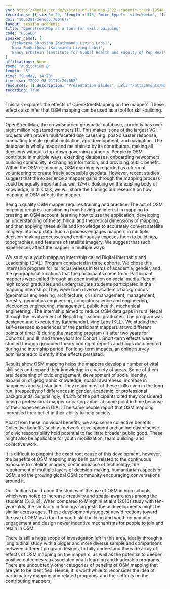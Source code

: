 ```yaml
---
voc: https://media.ccc.de/v/state-of-the-map-2022-academic-track-19544-openstreetmap-as-a-tool-for-skill-building
recordings: [{'size': 20, 'length': 318, 'mime_type': 'video/webm', 'language': 'eng', 'filename': 'sotm2022-19544-eng-OpenStreetMap_as_a_tool_for_skill_building_webm-hd.webm', 'state': 'new', 'folder': 'webm-hd', 'high_quality': True, 'width': 1920, 'height': 1080, 'updated_at': '2022-10-14T21:20:03.536+02:00', 'recording_url': 'https://cdn.media.ccc.de/events/sotm/2022/webm-hd/sotm2022-19544-eng-OpenStreetMap_as_a_tool_for_skill_building_webm-hd.webm', 'url': 'https://api.media.ccc.de/public/recordings/63041', 'event_url': 'https://api.media.ccc.de/public/events/673b42ce-e1c8-59fb-9060-c245a143bec5', 'conference_url': 'https://api.media.ccc.de/public/conferences/sotm2022'}, {'size': 10, 'length': 318, 'mime_type': 'video/webm', 'language': 'eng', 'filename': 'sotm2022-19544-eng-OpenStreetMap_as_a_tool_for_skill_building_webm-sd.webm', 'state': 'new', 'folder': 'webm-sd', 'high_quality': False, 'width': 720, 'height': 576, 'updated_at': '2022-10-14T21:14:30.696+02:00', 'recording_url': 'https://cdn.media.ccc.de/events/sotm/2022/webm-sd/sotm2022-19544-eng-OpenStreetMap_as_a_tool_for_skill_building_webm-sd.webm', 'url': 'https://api.media.ccc.de/public/recordings/63039', 'event_url': 'https://api.media.ccc.de/public/events/673b42ce-e1c8-59fb-9060-c245a143bec5', 'conference_url': 'https://api.media.ccc.de/public/conferences/sotm2022'}, {'size': 8, 'length': 318, 'mime_type': 'video/mp4', 'language': 'eng', 'filename': 'sotm2022-19544-eng-OpenStreetMap_as_a_tool_for_skill_building_sd.mp4', 'state': 'new', 'folder': 'h264-sd', 'high_quality': False, 'width': 720, 'height': 576, 'updated_at': '2022-10-14T21:12:52.297+02:00', 'recording_url': 'https://cdn.media.ccc.de/events/sotm/2022/h264-sd/sotm2022-19544-eng-OpenStreetMap_as_a_tool_for_skill_building_sd.mp4', 'url': 'https://api.media.ccc.de/public/recordings/63037', 'event_url': 'https://api.media.ccc.de/public/events/673b42ce-e1c8-59fb-9060-c245a143bec5', 'conference_url': 'https://api.media.ccc.de/public/conferences/sotm2022'}, {'size': 4, 'length': 319, 'mime_type': 'audio/mpeg', 'language': 'eng', 'filename': 'sotm2022-19544-eng-OpenStreetMap_as_a_tool_for_skill_building_mp3.mp3', 'state': 'new', 'folder': 'mp3', 'high_quality': False, 'width': 0, 'height': 0, 'updated_at': '2022-10-14T21:11:54.929+02:00', 'recording_url': 'https://cdn.media.ccc.de/events/sotm/2022/mp3/sotm2022-19544-eng-OpenStreetMap_as_a_tool_for_skill_building_mp3.mp3', 'url': 'https://api.media.ccc.de/public/recordings/63036', 'event_url': 'https://api.media.ccc.de/public/events/673b42ce-e1c8-59fb-9060-c245a143bec5', 'conference_url': 'https://api.media.ccc.de/public/conferences/sotm2022'}, {'size': 16, 'length': 318, 'mime_type': 'video/mp4', 'language': 'eng', 'filename': 'sotm2022-19544-eng-OpenStreetMap_as_a_tool_for_skill_building_hd.mp4', 'state': 'new', 'folder': 'h264-hd', 'high_quality': True, 'width': 1920, 'height': 1080, 'updated_at': '2022-10-14T21:09:03.484+02:00', 'recording_url': 'https://cdn.media.ccc.de/events/sotm/2022/h264-hd/sotm2022-19544-eng-OpenStreetMap_as_a_tool_for_skill_building_hd.mp4', 'url': 'https://api.media.ccc.de/public/recordings/63033', 'event_url': 'https://api.media.ccc.de/public/events/673b42ce-e1c8-59fb-9060-c245a143bec5', 'conference_url': 'https://api.media.ccc.de/public/conferences/sotm2022'}]
doi: "10.5281/zenodo.7004677"
layout: session_academic
title: "OpenStreetMap as a tool for skill building"
code: "HSSWBD"
speaker_names: [
  'Aishworya Shrestha (Kathmandu Living Labs)',
  'Nama Budhathoki (Kathmandu Living Labs​)',
  'Nancy Erbstein (Institute for Global Health and Faculty of Pop Health Sciences, University of California, Davis)'
]
affiliations: None
room: "Auditorium B"
length: "5"
time: "Sunday, 14:20"
time_iso: "2022-08-21T12:20:00Z"
resources: [{ description: "Presentation Slides", url: "/attachments/HSSWBD_SOTM_2022_Presentation_3MNIEHk.pdf" }]
recording: True
---
```


This talk explores the effects of OpenStreetMapping on the mappers. These effects also infer that OSM mapping can be used as a tool for skill-building.

<hr>

OpenStreetMap, the crowdsourced geospatial database, currently has over eight million registered members [1]. This makes it one of the largest VGI projects with proven multifaceted use cases e.g. post-disaster response, combating female genital mutilation, app development, and navigation. The database is wholly made and maintained by its contributors, making all decisions without a top-down governing authority.  People in OSM contribute in multiple ways, extending databases, onboarding newcomers, building community, exchanging information, and providing public benefit. Within the OSM community, OSM mapping is regarded as a form of volunteering to create freely accessible geodata. However, recent studies suggest that the experience a mapper gains through the mapping process could be equally important as well [2-4]. Building on the existing body of knowledge, in this talk, we will share the findings our research on how mapping in OSM affects the mapper. 

Being a quality OSM mapper requires training and practice. The act of OSM mapping requires transitioning from having an interest in mapping to creating an OSM account, learning how to use the application, developing an understanding of the technical and theoretical dimensions of mapping, and then applying these skills and knowledge to accurately convert satellite imagery into map data. Such a process engages mappers in multiple decision-making processes and continuously exposes them to buildings, topographies, and features of satellite imagery. We suggest that such experiences affect the mapper in multiple ways. 

We studied a youth mapping internship called Digital Internship and Leadership (DIAL) Program conducted in three cohorts. We chose this internship program for its inclusiveness in terms of academia, gender, and the geographical locations that the participants came from. Participant mappers were called through an open invitation on social media. Recent high school graduates and undergraduate students participated in the mapping internship. They were from diverse academic backgrounds (geomatics engineering, architecture, crisis management, management, forestry, geomatics engineering, computer science and engineering, electronics engineering, management, public health, mechanical engineering). The internship aimed to reduce OSM data gaps in rural Nepal through the involvement of Nepali high school graduates. The program was designed and executed by Kathmandu Living Labs (KLL). We studied the self-assessed experiences of the participant mappers at two different points of time: (i) during the mapping program (ii) after two years for Cohorts II and III, and three years for Cohort I. Short-term effects were studied through grounded theory coding of reports and blogs documented during the internship period. For long-term impacts, an online survey administered to identify if the effects persisted. 
 
Results show OSM mapping helps the mappers develop a number of vital skill sets and expand their knowledge in a variety of areas. Some of them are: deepening of civic engagement, development of social identity, expansion of geographic knowledge, spatial awareness, increase in happiness and satisfaction. They retain most of these skills even in the long run, irrespective of differences in gender, academic, or professional backgrounds. Surprisingly, 44.8% of the participants cited ‌they considered being a professional mapper or cartographer at some point in time because of their experience in DIAL. The same people report that OSM mapping increased their belief in their ability to help society.

Apart from these individual benefits, we also sense collective benefits. Collective benefits such as network development and an increased sense of civic responsibility hold potential to facilitate broader public good. These might also be applicable for youth mobilization, team building, and collective work.

It is difficult to pinpoint the exact root cause of this development, however, the benefits of OSM mapping may be in part related to the continuous exposure to satellite imagery, continuous use of technology, the requirement of multiple layers of decision-making, humanitarian aspects of OSM, and the growing global OSM community encouraging conversations around it. 

Our findings build upon the studies of the use of OSM in high schools, which was noted to increase creativity and spatial awareness among the students [5, 3, 2]. When compared to Minghini et al.’s (2016) study with ten-year-olds, the similarity in findings suggests ‌these developments might be similar across ages. These developments suggest new directions toward the use of OSM as a tool for youth skill building and youth community engagement and design newer incentive mechanisms for people to join and retain in OSM.

There is still a huge scope of investigation left in this area, ideally through a longitudinal study with a bigger and more diverse sample and comparisons between different program designs, to fully understand the wide array of effects of OSM mapping on the mappers, as well as the potential to deepen positive outcomes via associated youth learning and leadership programs. There are undoubtedly other categories of benefits of OSM mapping that are yet to be identified. Hence, it is worthwhile to reconsider the idea of participatory mapping and related programs, and their effects on the contributing mappers.


